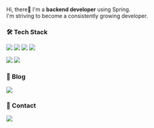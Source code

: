 
Hi, there👋 I'm a **backend developer** using Spring. <br/>
I'm striving to become a consistently growing developer.

### 🛠 Tech Stack
<img src="https://img.shields.io/badge/Java-ED8B00?style=flat&logo=openjdk&logoColor=white"> <img src="https://img.shields.io/badge/SpringBoot-6DB33F?style=flat&logo=springboot&logoColor=white"> <img src="https://img.shields.io/badge/MySQL-00000F?style=flat&logo=mysql&logoColor=white"> <img src="https://img.shields.io/badge/redis-%23DD0031.svg?&style=flat&logo=redis&logoColor=white">

<img src="https://img.shields.io/badge/Amazon_AWS-232F3E?style=flat&logo=amazon-aws&logoColor=white"> <img src="https://img.shields.io/badge/docker-%230db7ed.svg?style=flat&logo=docker&logoColor=white"> 


### 📜 Blog
<a href="https://545aa7.tistory.com/">
  <img src="https://img.shields.io/badge/tistory-ED8B00?style=flat&logo=tistory&logoColor=white">
</a>


### 🔗 Contact
<a href="mailto:chunghye1998@gmail.com">
  <img src="https://img.shields.io/badge/Gmail-D14836?style=flate&logo=gmail&logoColor=white">
</a> 
<!-- <a href="https://noiseless-chauffeur-c9d.notion.site/Back-End-Devloper-682382235e4c4e148506732a97d5bf39?pvs=4">
  <img src="https://img.shields.io/badge/Notion-000000?style=flat&logo=notion&logoColor=white">
</a> -->



